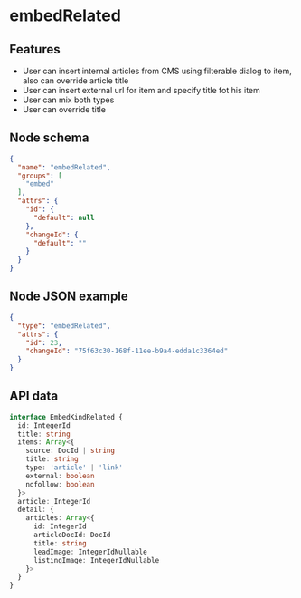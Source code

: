 # embedRelated

## Features
- User can insert internal articles from CMS using filterable dialog to item, also can override article title
- User can insert external url for item and specify title fot his item
- User can mix both types
- User can override title

## Node schema

```json
{
  "name": "embedRelated",
  "groups": [
    "embed"
  ],
  "attrs": {
    "id": {
      "default": null
    },
    "changeId": {
      "default": ""
    }
  }
}
```

## Node JSON example

```json
{
  "type": "embedRelated",
  "attrs": {
    "id": 23,
    "changeId": "75f63c30-168f-11ee-b9a4-edda1c3364ed"
  }
}
```

## API data

```ts
interface EmbedKindRelated {
  id: IntegerId
  title: string
  items: Array<{
    source: DocId | string
    title: string
    type: 'article' | 'link'
    external: boolean
    nofollow: boolean
  }>
  article: IntegerId
  detail: {
    articles: Array<{
      id: IntegerId
      articleDocId: DocId
      title: string
      leadImage: IntegerIdNullable
      listingImage: IntegerIdNullable
    }>
  }
}
```
